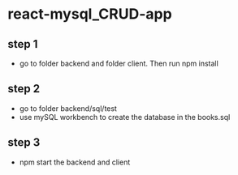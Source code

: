 # react-mysql_CRUD-app

## step 1
- go to folder backend and folder client. Then run npm install
## step 2
- go to folder backend/sql/test
- use mySQL workbench to create the database in the books.sql
## step 3
- npm start the backend and client
